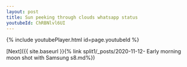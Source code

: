 ```yaml
---
layout: post
title: Sun peeking through clouds whatsapp status
youtubeId: ChRBNlvl6UI
---
```


{% include youtubePlayer.html id=page.youtubeId %}

[Next]({{ site.baseurl }}{% link split1/_posts/2020-11-12- Early morning moon shot with Samsung s8.md%})
